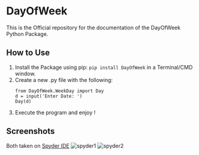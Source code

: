 # DayOfWeek
This is the Official repository for the documentation of the DayOfWeek Python Package.
## How to Use ##
1. Install the Package using pip:
    `pip install DayOfWeek` in a Terminal/CMD window.
2. Create a new .py file with the following:
    ```
    from DayOfWeek.WeekDay import Day
    d = input('Enter Date: ')
    Day(d)
    ```   
 3. Execute the program and enjoy !

## Screenshots
Both taken on [Spyder IDE](https://spyder-ide.org)
![spyder1](https://user-images.githubusercontent.com/71964994/132985254-ee402f92-438d-4b5f-9c33-40ecaad59c54.png)
![spyder2](https://user-images.githubusercontent.com/71964994/132985163-8044596c-e46f-4cfa-88af-4818ae9e0954.png)

